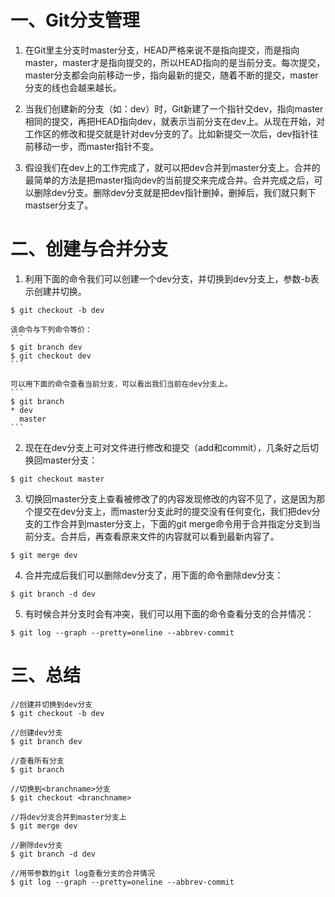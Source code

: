 # 一、Git分支管理
1. 在Git里主分支时master分支，HEAD严格来说不是指向提交，而是指向master，master才是指向提交的，所以HEAD指向的是当前分支。每次提交，master分支都会向前移动一步，指向最新的提交，随着不断的提交，master分支的线也会越来越长。

2. 当我们创建新的分支（如：dev）时，Git新建了一个指针交dev，指向master相同的提交，再把HEAD指向dev，就表示当前分支在dev上。从现在开始，对工作区的修改和提交就是针对dev分支的了。比如新提交一次后，dev指针往前移动一步，而master指针不变。

3. 假设我们在dev上的工作完成了，就可以把dev合并到master分支上。合并的最简单的方法是把master指向dev的当前提交来完成合并。合并完成之后，可以删除dev分支。删除dev分支就是把dev指针删掉，删掉后，我们就只剩下mastser分支了。

# 二、创建与合并分支
1. 利用下面的命令我们可以创建一个dev分支，并切换到dev分支上，参数-b表示创建并切换。
```
$ git checkout -b dev
```  
	
	该命令与下列命令等价：
	```
	$ git branch dev
	$ git checkout dev
	```

	可以用下面的命令查看当前分支，可以看出我们当前在dev分支上。
	```
	$ git branch
	* dev
	  master
	```

2. 现在在dev分支上可对文件进行修改和提交（add和commit），几条好之后切换回master分支：
```
$ git checkout master
```

3. 切换回master分支上查看被修改了的内容发现修改的内容不见了，这是因为那个提交在dev分支上，而master分支此时的提交没有任何变化，我们把dev分支的工作合并到master分支上，下面的git merge命令用于合并指定分支到当前分支。合并后，再查看原来文件的内容就可以看到最新内容了。
```
$ git merge dev
```

4. 合并完成后我们可以删除dev分支了，用下面的命令删除dev分支：
```
$ git branch -d dev
```

5. 有时候合并分支时会有冲突，我们可以用下面的命令查看分支的合并情况：
```
$ git log --graph --pretty=oneline --abbrev-commit
```

# 三、总结
```
//创建并切换到dev分支
$ git checkout -b dev

//创建dev分支
$ git branch dev

//查看所有分支
$ git branch

//切换到<branchname>分支
$ git checkout <branchname>

//将dev分支合并到master分支上
$ git merge dev

//删除dev分支
$ git branch -d dev

//用带参数的git log查看分支的合并情况
$ git log --graph --pretty=oneline --abbrev-commit
```





















